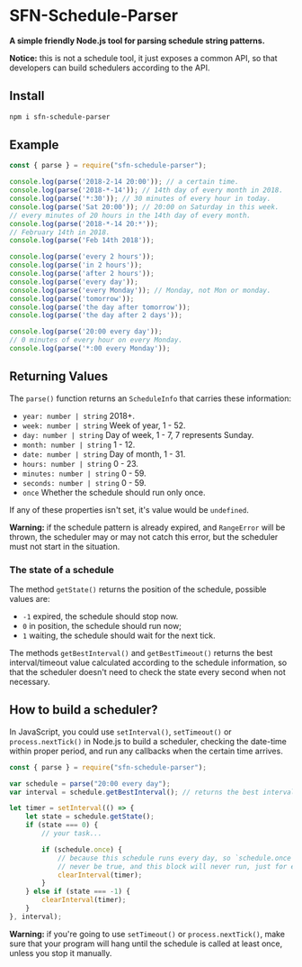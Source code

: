 # SFN-Schedule-Parser

**A simple friendly Node.js tool for parsing schedule string patterns.**

**Notice:** this is not a schedule tool, it just exposes a common API, so that 
developers can build schedulers according to the API.

## Install

```sh
npm i sfn-schedule-parser
```

## Example

```javascript
const { parse } = require("sfn-schedule-parser");

console.log(parse('2018-2-14 20:00')); // a certain time.
console.log(parse('2018-*-14')); // 14th day of every month in 2018.
console.log(parse('*:30')); // 30 minutes of every hour in today.
console.log(parse('Sat 20:00')); // 20:00 on Saturday in this week.
// every minutes of 20 hours in the 14th day of every month.
console.log(parse('2018-*-14 20:*'));
// February 14th in 2018.
console.log(parse('Feb 14th 2018'));

console.log(parse('every 2 hours'));
console.log(parse('in 2 hours'));
console.log(parse('after 2 hours'));
console.log(parse('every day'));
console.log(parse('every Monday')); // Monday, not Mon or monday.
console.log(parse('tomorrow'));
console.log(parse('the day after tomorrow'));
console.log(parse('the day after 2 days'));

console.log(parse('20:00 every day'));
// 0 minutes of every hour on every Monday.
console.log(parse('*:00 every Monday'));
```

## Returning Values

The `parse()` function returns an `ScheduleInfo` that carries these 
information:

- `year: number | string` 2018+.
- `week: number | string` Week of year, 1 - 52.
- `day: number | string` Day of week, 1 - 7, 7 represents Sunday.
- `month: number | string` 1 - 12.
- `date: number | string` Day of month, 1 - 31.
- `hours: number | string` 0 - 23.
- `minutes: number | string` 0 - 59.
- `seconds: number | string` 0 - 59.
- `once` Whether the schedule should run only once.

If any of these properties isn't set, it's value would be `undefined`.

**Warning:** if the schedule pattern is already expired, and `RangeError` will
be thrown, the scheduler may or may not catch this error, but the scheduler 
must not start in the situation.

### The state of a schedule

The method `getState()` returns the position of the schedule, possible 
values are:

- `-1` expired, the schedule should stop now.
- `0` in position, the schedule should run now;
- `1` waiting, the schedule should wait for the next tick.

The methods `getBestInterval()` and `getBestTimeout()` returns the best 
interval/timeout value calculated according to the schedule information, so 
that the scheduler doesn't need to check the state every second when not 
necessary.

## How to build a scheduler?

In JavaScript, you could use `setInterval()`, `setTimeout()` or 
`process.nextTick()` in Node.js to build a scheduler, checking the date-time 
within proper period, and run any callbacks when the certain time arrives.

```javascript
const { parse } = require("sfn-schedule-parser");

var schedule = parse("20:00 every day");
var interval = schedule.getBestInterval(); // returns the best interval value.

let timer = setInterval(() => {
    let state = schedule.getState();
    if (state === 0) {
        // your task...

        if (schedule.once) {
            // because this schedule runs every day, so `schedule.once` will 
            // never be true, and this block will never run, just for example.
            clearInterval(timer);
        }
    } else if (state === -1) {
        clearInterval(timer);
    }
}, interval);
```

**Warning:** if you're going to use `setTimeout()` or `process.nextTick()`, 
make sure that your program will hang until the schedule is called at least 
once, unless you stop it manually.
